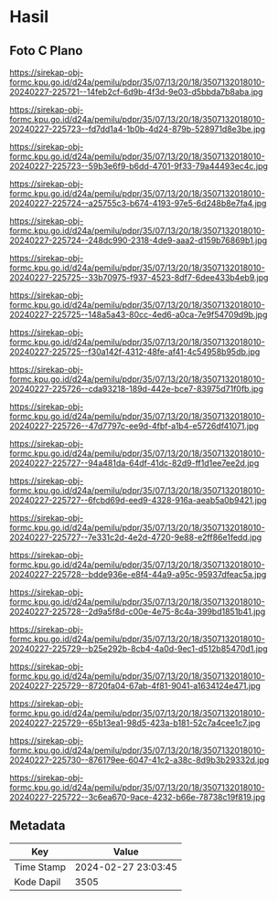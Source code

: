 # Hasil

## Foto C Plano

https://sirekap-obj-formc.kpu.go.id/d24a/pemilu/pdpr/35/07/13/20/18/3507132018010-20240227-225721--14feb2cf-6d9b-4f3d-9e03-d5bbda7b8aba.jpg

https://sirekap-obj-formc.kpu.go.id/d24a/pemilu/pdpr/35/07/13/20/18/3507132018010-20240227-225723--fd7dd1a4-1b0b-4d24-879b-528971d8e3be.jpg

https://sirekap-obj-formc.kpu.go.id/d24a/pemilu/pdpr/35/07/13/20/18/3507132018010-20240227-225723--59b3e6f9-b6dd-4701-9f33-79a44493ec4c.jpg

https://sirekap-obj-formc.kpu.go.id/d24a/pemilu/pdpr/35/07/13/20/18/3507132018010-20240227-225724--a25755c3-b674-4193-97e5-6d248b8e7fa4.jpg

https://sirekap-obj-formc.kpu.go.id/d24a/pemilu/pdpr/35/07/13/20/18/3507132018010-20240227-225724--248dc990-2318-4de9-aaa2-d159b76869b1.jpg

https://sirekap-obj-formc.kpu.go.id/d24a/pemilu/pdpr/35/07/13/20/18/3507132018010-20240227-225725--33b70975-f937-4523-8df7-6dee433b4eb9.jpg

https://sirekap-obj-formc.kpu.go.id/d24a/pemilu/pdpr/35/07/13/20/18/3507132018010-20240227-225725--148a5a43-80cc-4ed6-a0ca-7e9f54709d9b.jpg

https://sirekap-obj-formc.kpu.go.id/d24a/pemilu/pdpr/35/07/13/20/18/3507132018010-20240227-225725--f30a142f-4312-48fe-af41-4c54958b95db.jpg

https://sirekap-obj-formc.kpu.go.id/d24a/pemilu/pdpr/35/07/13/20/18/3507132018010-20240227-225726--cda93218-189d-442e-bce7-83975d71f0fb.jpg

https://sirekap-obj-formc.kpu.go.id/d24a/pemilu/pdpr/35/07/13/20/18/3507132018010-20240227-225726--47d7797c-ee9d-4fbf-a1b4-e5726df41071.jpg

https://sirekap-obj-formc.kpu.go.id/d24a/pemilu/pdpr/35/07/13/20/18/3507132018010-20240227-225727--94a481da-64df-41dc-82d9-ff1d1ee7ee2d.jpg

https://sirekap-obj-formc.kpu.go.id/d24a/pemilu/pdpr/35/07/13/20/18/3507132018010-20240227-225727--6fcbd69d-eed9-4328-916a-aeab5a0b9421.jpg

https://sirekap-obj-formc.kpu.go.id/d24a/pemilu/pdpr/35/07/13/20/18/3507132018010-20240227-225727--7e331c2d-4e2d-4720-9e88-e2ff86e1fedd.jpg

https://sirekap-obj-formc.kpu.go.id/d24a/pemilu/pdpr/35/07/13/20/18/3507132018010-20240227-225728--bdde936e-e8f4-44a9-a95c-95937dfeac5a.jpg

https://sirekap-obj-formc.kpu.go.id/d24a/pemilu/pdpr/35/07/13/20/18/3507132018010-20240227-225728--2d9a5f8d-c00e-4e75-8c4a-399bd1851b41.jpg

https://sirekap-obj-formc.kpu.go.id/d24a/pemilu/pdpr/35/07/13/20/18/3507132018010-20240227-225729--b25e292b-8cb4-4a0d-9ec1-d512b85470d1.jpg

https://sirekap-obj-formc.kpu.go.id/d24a/pemilu/pdpr/35/07/13/20/18/3507132018010-20240227-225729--8720fa04-67ab-4f81-9041-a1634124e471.jpg

https://sirekap-obj-formc.kpu.go.id/d24a/pemilu/pdpr/35/07/13/20/18/3507132018010-20240227-225729--65b13ea1-98d5-423a-b181-52c7a4cee1c7.jpg

https://sirekap-obj-formc.kpu.go.id/d24a/pemilu/pdpr/35/07/13/20/18/3507132018010-20240227-225730--876179ee-6047-41c2-a38c-8d9b3b29332d.jpg

https://sirekap-obj-formc.kpu.go.id/d24a/pemilu/pdpr/35/07/13/20/18/3507132018010-20240227-225722--3c6ea670-9ace-4232-b66e-78738c19f819.jpg


## Metadata

| Key        | Value               |
| ---------- | ------------------- |
| Time Stamp | 2024-02-27 23:03:45 |
| Kode Dapil | 3505                |



